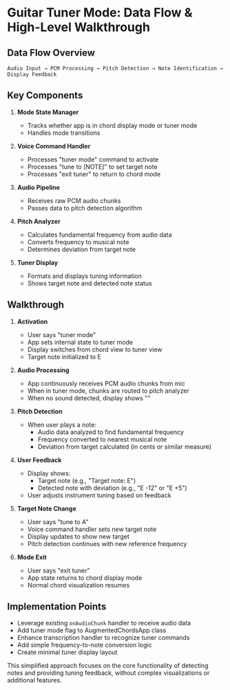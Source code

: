 # Guitar Tuner Mode: Data Flow & High-Level Walkthrough

## Data Flow Overview

```
Audio Input → PCM Processing → Pitch Detection → Note Identification → Display Feedback
```

## Key Components

1. **Mode State Manager**
   - Tracks whether app is in chord display mode or tuner mode
   - Handles mode transitions

2. **Voice Command Handler**
   - Processes "tuner mode" command to activate
   - Processes "tune to [NOTE]" to set target note
   - Processes "exit tuner" to return to chord mode

3. **Audio Pipeline**
   - Receives raw PCM audio chunks
   - Passes data to pitch detection algorithm

4. **Pitch Analyzer**
   - Calculates fundamental frequency from audio data
   - Converts frequency to musical note
   - Determines deviation from target note

5. **Tuner Display**
   - Formats and displays tuning information
   - Shows target note and detected note status

## Walkthrough

1. **Activation**
   - User says "tuner mode"
   - App sets internal state to tuner mode
   - Display switches from chord view to tuner view
   - Target note initialized to E

2. **Audio Processing**
   - App continuously receives PCM audio chunks from mic
   - When in tuner mode, chunks are routed to pitch analyzer
   - When no sound detected, display shows "<no note detected>"

3. **Pitch Detection**
   - When user plays a note:
     - Audio data analyzed to find fundamental frequency
     - Frequency converted to nearest musical note
     - Deviation from target calculated (in cents or similar measure)

4. **User Feedback**
   - Display shows:
     - Target note (e.g., "Target note: E")
     - Detected note with deviation (e.g., "E -12" or "E +5")
   - User adjusts instrument tuning based on feedback

5. **Target Note Change**
   - User says "tune to A"
   - Voice command handler sets new target note
   - Display updates to show new target
   - Pitch detection continues with new reference frequency

6. **Mode Exit**
   - User says "exit tuner"
   - App state returns to chord display mode
   - Normal chord visualization resumes

## Implementation Points

- Leverage existing `onAudioChunk` handler to receive audio data
- Add tuner mode flag to AugmentedChordsApp class
- Enhance transcription handler to recognize tuner commands
- Add simple frequency-to-note conversion logic
- Create minimal tuner display layout

This simplified approach focuses on the core functionality of detecting notes and providing tuning feedback, without complex visualizations or additional features. 